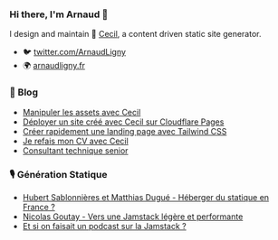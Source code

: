### Hi there, I'm Arnaud 👋

I design and maintain 👔 [Cecil](https://cecil.app), a content driven static site generator.

- 🐦 [twitter.com/ArnaudLigny](https://twitter.com/ArnaudLigny)
- 🌍 [arnaudligny.fr](https://arnaudligny.fr)

###  📝 Blog
<!-- BLOG:START -->
- [Manipuler les assets avec Cecil](https://arnaudligny.fr/blog/manipuler-les-assets-avec-cecil/)
- [Déployer un site créé avec Cecil sur Cloudflare Pages](https://arnaudligny.fr/blog/deployer-un-site-cree-avec-cecil-sur-cloudflare-pages/)
- [Créer rapidement une landing page avec Tailwind CSS](https://arnaudligny.fr/blog/creer-rapidement-une-landing-page-avec-tailwind-css/)
- [Je refais mon CV avec Cecil](https://arnaudligny.fr/blog/je-refais-mon-cv-avec-cecil/)
- [Consultant technique senior](https://arnaudligny.fr/cv/)
<!-- BLOG:END -->

### 🎙 Génération Statique
<!-- PODCAST:START -->
- [Hubert Sablonnières et Matthias Dugué - Héberger du statique en France ?](https://anchor.fm/jamstatic/episodes/Hubert-Sablonnires-et-Matthias-Dugu---Hberger-du-statique-en-France-enhc1t)
- [Nicolas Goutay - Vers une Jamstack légère et performante](https://anchor.fm/jamstatic/episodes/Nicolas-Goutay---Vers-une-Jamstack-lgre-et-performante-emunhp)
- [Et si on faisait un podcast sur la Jamstack ?](https://anchor.fm/jamstatic/episodes/Et-si-on-faisait-un-podcast-sur-la-Jamstack-ekovh0)
<!-- PODCAST:END -->
